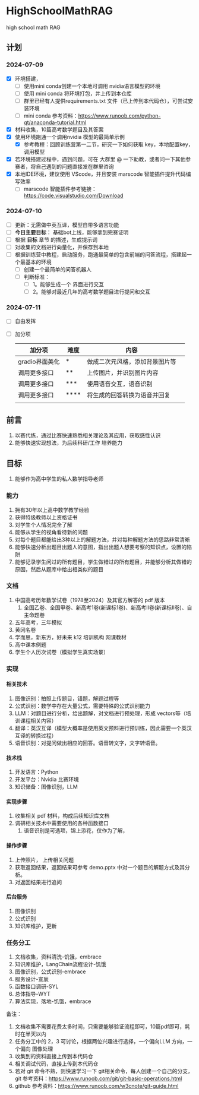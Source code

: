 # HighSchoolMathRAG
high school math RAG

## 计划

### 2024-07-09

- [x] 环境搭建，
  - [ ] 使用mini conda创建一个本地可调用 nvidia语言模型的环境
  - [ ] 使用 mini conda 将环境打包，并上传到本仓库
  - [ ] 群里已经有人提供requirements.txt 文件（已上传到本代码仓），可尝试安装环境
  - [ ] mini conda 参考资料：https://www.runoob.com/python-qt/anaconda-tutorial.html
- [x] 材料收集，10篇高考数学题目及其答案
- [x] 使用环境跑通一个调用nvidia 模型的最简单示例
  - [x] 参考教程：回顾训练营第一二节，研究一下如何获取 key，本地配置key，调用模型
- [x] 若环境搭建过程中，遇到问题，可在 大群里 @ 一下助教，或者问一下其他参赛者，将自己遇到的问题直接发在群里咨询
- [x] 本地IDE环境，建议使用 VScode，并且安装 marscode 智能插件提升代码编写效率
  - [ ] marscode 智能插件参考链接：https://code.visualstudio.com/Download

### 2024-07-10

- [ ] 更新：无需做中英互译，模型自带多语言功能
- [ ] **今日主要目标**： 基础bot上线，能够拿到完赛证明
- [ ] 根据 **目标** 章节 的描述，生成提示词
- [ ] 对收集的文档进行向量化，并保存到本地
- [ ] 根据训练营中教程，启动服务，跑通最简单的包含前端的问答流程，搭建起一个最基本的环境
  - [ ] 创建一个最简单的问答机器人
  - [ ] 判断标准：
    - [ ] 1。能够生成一个 界面进行交互
    - [ ] 2。能够对最近几年的高考数学题目进行提问和交互

### 2024-07-11

- [ ] 自由发挥

- [ ] 加分项

  | 加分项         | 难度 | 内容                           |      |
  | -------------- | ---- | ------------------------------ | ---- |
  | gradio界面美化 | *    | 做成二次元风格，添加背景图片等 |      |
  | 调用更多接口   | **   | 上传图片，并识别图片内容       |      |
  | 调用更多接口   | ***  | 使用语音交互，语音识别         |      |
  | 调用更多接口   | **** | 将生成的回答转换为语音并回复   |      |
  |                |      |                                |      |

  



## 前言

1. 以赛代练，通过比赛快速熟悉相关理论及其应用，获取感性认识
2. 能够快速实现想法，为后续科研/工作 培养能力

## 目标

1. 能够作为高中学生的私人数学指导老师

### 能力

1. 拥有30年以上高中数学教学经验
2. 获得特级教师以上资格证书
3. 对学生个人情况完全了解
4. 能够从学生的视角看待新的问题
5. 对每个题目都能给出3种以上的解题方法，并对每种解题方法的思路非常清晰
6. 能够快速分析出题目出题人的意图，指出出题人想要考察的知识点，设置的陷阱
7. 能够记录学生问过的所有题目，学生做错过的所有题目，并能够分析其做错的原因，然后从题库中给出相类似的题目

### 文档

1. 中国高考历年数学试卷（1978至2024）及其官方解答的  pdf 版本
   1. 全国乙卷、全国甲卷、新高考1卷(新课标1卷)、新高考Ⅱ卷(新课标Ⅱ卷)、自主命题卷
2. 五年高考，三年模拟
3. 黄冈名卷
4. 学而思，新东方，好未来 k12 培训机构 网课教材
5. 高中课本例题
6. 学生个人历次试卷（模拟学生真实场景）

### 实现

#### 相关技术

1. 图像识别：拍照上传题目，错题，解题过程等
2. 公式识别：数学中存在大量公式，需要特殊的公式识别能力
3. LLM：对题目进行分析，给出题解，对文档进行预处理，形成 vectors等（培训课程相关内容）
4. 翻译：英汉互译（模型大概率是使用英文预料进行预训练，因此需要一个英汉互译的转换过程）
5. 语音识别：对提问做出相应的回答。语音转文字，文字转语音。

#### 技术栈

1. 开发语言：Python
2. 开发平台：Nvidia 比赛环境
3. 知识储备：图像识别，LLM

#### 实现步骤

1. 收集相关 pdf 材料，构成后续知识库文档
2. 调研相关技术中需要使用的各种函数接口
   1. 语音识别是可选项，锦上添花，仅作为了解，

#### 操作步骤

1. 上传照片， 上传相关问题
2. 获取返回结果，返回结果可参考 demo.pptx 中对一个题目的解题方式及其分析。
3. 对返回结果进行追问

#### 后台服务

1. 图像识别
2. 公式识别
3. 知识库维护，更新

### 任务分工

1. 文档收集，资料清洗-饥饿，embrace
2. 知识库维护，LangChain流程设计-饥饿
3. 图像识别，公式识别-embrace
4. 服务设计-宣辰
5. 函数接口调研-SYL
6. 总体指导-WYT
7. 算法实现，落地-饥饿，embrace

备注：

1. 文档收集不需要花费太多时间，只需要能够验证流程即可，10篇pdf即可，耗时在半天以内
2. 任务分工中的 2，3 可讨论，根据两位兴趣进行选择，一个偏向LLM 方向，一个偏向 图像处理
3. 收集到的资料直接上传到本代码仓
4. 相关调试代码，直接上传到本代码仓
5. 若对 git 命令不熟，则快速学习一下 git相关命令，每人创建一个自己的分支，git 参考资料：https://www.runoob.com/git/git-basic-operations.html
6. github 参考资料：https://www.runoob.com/w3cnote/git-guide.html

